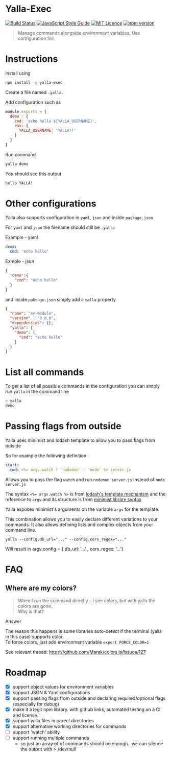 # Yalla-Exec

[![Build Status](https://travis-ci.org/GuyMograbi/yalla-exec.svg?branch=master)](https://travis-ci.org/GuyMograbi/yalla-exec)
[![JavaScript Style Guide](https://img.shields.io/badge/code_style-standard-brightgreen.svg)](https://standardjs.com)
[![MIT Licence](https://badges.frapsoft.com/os/mit/mit.svg?v=103)](https://opensource.org/licenses/mit-license.php)
[![npm version](https://badge.fury.io/js/yalla-exec.svg)](https://badge.fury.io/js/yalla-exec)


> Manage commands alongside environment variables. Use configuration file.

# Instructions

Install using

```bash
npm install -g yalla-exec
```

Create a file named `.yalla`.

Add configuration such as

```javascript
module.exports = {
  demo : {
    cmd: 'echo hello ${YALLA_USERNAME}',
    env: {
      YALLA_USERNAME: 'YALLA!!'
    }
  }
}
```

Run command

```bash
yalla demo
```

You should see this output

```bash
hello YALLA!
```

# Other configurations

Yalla also supports configuration in `yaml`, `json` and inside `package.json`

For `yaml` and `json` the filename should still be `.yalla`

Example - yaml

```yaml
demo:
  cmd: 'echo hello'
```

Exmple - json

```json
{
  "demo":{
    "cmd": "echo hello"
  }
}
```

and inside `pakcage.json` simply add a `yalla` property

```json
{
  "name": "my-module",
  "version" : "0.0.0",
  "dependencies": {},
  "yalla": {
    "demo": {
      "cmd": "echo hello"
    }
  }
}
```


# List all commands

To get a list of all possible commands in the configuration you can simply run `yalla` in the command line


```bash
> yalla
demo
```

# Passing flags from outside

Yalla uses minimist and lodash template to allow you to pass flags from outside

So for example the following definition

```yaml
start:
  cmd: <%= argv.watch ? 'nodemon' : 'node' %> server.js
```

Allows you to pass the flag `watch` and run `nodemon server.js` instead of `node server.js`

The syntax `<%= argv.watch %>` is from [lodash's template mechanism](https://lodash.com/docs/4.17.4#template) and the reference to `argv` and its structure is from [minimist library syntax](https://github.com/substack/minimist)

Yalla exposes minimist's arguments on the variable `argv` for the template.

This combination allows you to easily declare different variations to your commands. It also allows defining lists and complex objects from your command line.

```
yalla --config.db_url="..." --config.cors_regex="..."
```

Will result in argv.config = { db_url: '...' , cors_regex: '...'}

# FAQ

## Where are my colors?

> When I run the command directly - I see colors, but with yalla the colors are gone..    
Why is that?

Answer

The reason this happens is some libraries auto-detect if the terminal (yalla in this case) supports color.    
To force colors, just add environment variable `export FORCE_COLOR=1`

See relevant thread: https://github.com/Marak/colors.js/issues/127


# Roadmap

 - [X] support object values for environment variables
 - [X] support JSON & Yaml configurations
 - [X] support passing flags from outside and declaring required/optional flags (especially for debug)
 - [X] make it a legit npm library. with github links, automated testing on a CI and license.
 - [X] support yalla files in parent directories
 - [X] support alternative working directories for commands
 - [ ] support 'watch' ability
 - [ ] support running multiple commands
     - so just an array of of commands should be enough.. we can silence the output with > /dev/null
